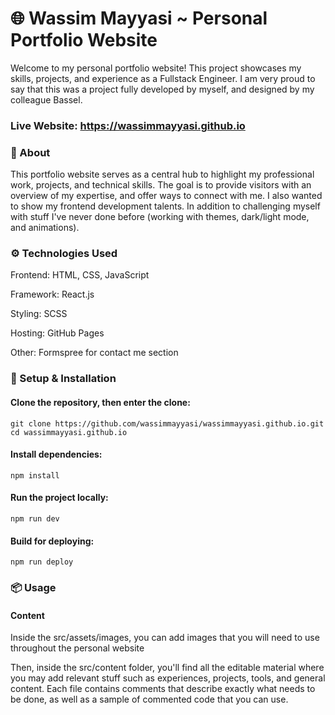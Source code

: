 # 🌐 Wassim Mayyasi ~ Personal Portfolio Website

Welcome to my personal portfolio website! This project showcases my skills, projects, and experience as a Fullstack Engineer. I am very proud to say that this was a project fully developed by myself, and designed by my colleague Bassel.

### Live Website: https://wassimmayyasi.github.io

### 📝 About

This portfolio website serves as a central hub to highlight my professional work, projects, and technical skills. The goal is to provide visitors with an overview of my expertise, and offer ways to connect with me. I also wanted to show my frontend development talents. In addition to challenging myself with stuff I've never done before (working with themes, dark/light mode, and animations).

### ⚙️ Technologies Used

Frontend: HTML, CSS, JavaScript

Framework: React.js

Styling: SCSS

Hosting: GitHub Pages

Other: Formspree for contact me section

### 🚀 Setup & Installation

#### Clone the repository, then enter the clone:

```
git clone https://github.com/wassimmayyasi/wassimmayyasi.github.io.git
cd wassimmayyasi.github.io
```

#### Install dependencies:

```
npm install
```

#### Run the project locally:

```
npm run dev
```

#### Build for deploying:

```
npm run deploy
```

### 📦 Usage

#### Content

Inside the src/assets/images, you can add images that you will need to use throughout the personal website

Then, inside the src/content folder, you'll find all the editable material where you may add relevant stuff such as experiences, projects, tools, and general content. Each file contains comments that describe exactly what needs to be done, as well as a sample of commented code that you can use.
